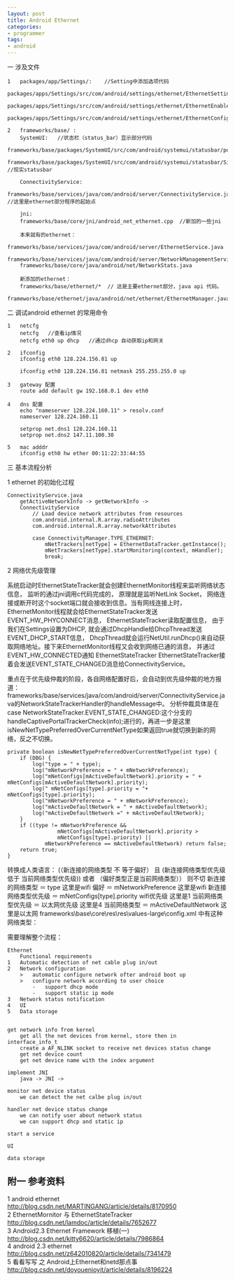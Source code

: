 ```yaml
---
layout: post
title: Android Ethernet
categories:
- programmer
tags:
- android
---
```




一  涉及文件

    1   packages/app/Settings/:    //Setting中添加选项代码
        packages/apps/Settings/src/com/android/settings/ethernet/EthernetSettings.java
        packages/apps/Settings/src/com/android/settings/ethernet/EthernetEnabler.java
        packages/apps/Settings/src/com/android/settings/ethernet/EthernetConfigDialog.java

    2   frameworks/base/ :
        SystemUI:   //状态栏（status_bar）显示部分代码
        frameworks/base/packages/SystemUI/src/com/android/systemui/statusbar/policy/NetworkController.java
        frameworks/base/packages/SystemUI/src/com/android/systemui/statusbar/SignalClusterView.java    //现实statusbar

        ConnectivityService:
        frameworks/base/services/java/com/android/server/ConnectivityService.java   //这里是ethernet部分程序的起始点

        jni:
        frameworks/base/core/jni/android_net_ethernet.cpp  //新加的一些jni

        本来就有的ethernet：
        frameworks/base/services/java/com/android/server/EthernetService.java
        frameworks/base/services/java/com/android/server/NetworkManagementService.java
        frameworks/base/core/java/android/net/NetworkStats.java

        新添加的ethernet：
        frameworks/base/ethernet/*  // 这是主要ethernet部分，java api 代码。
        frameworks/base/ethernet/java/android/net/ethernet/EthernetManager.java

二  调试android ethernet 的常用命令

    1   netcfg
        netcfg   //查看ip情况
        netcfg eth0 up dhcp   //通过dhcp 自动获取ip和网关

    2   ifconfig
        ifconfig eth0 128.224.156.81 up

        ifconfig eth0 128.224.156.81 netmask 255.255.255.0 up

    3   gateway 配置
        route add default gw 192.168.0.1 dev eth0

    4   dns 配置
        echo "nameserver 128.224.160.11" > resolv.conf
        nameserver 128.224.160.11

        setprop net.dns1 128.224.160.11
        setprop net.dns2 147.11.100.30

    5   mac adddr
        ifconfig eth0 hw ether 00:11:22:33:44:55


三  基本流程分析

1   ethernet 的初始化过程

    ConnectivityService.java
        getActiveNetworkInfo -> getNetworkInfo ->
        ConnectivityService
            // Load device network attributes from resources
            com.android.internal.R.array.radioAttributes
            com.android.internal.R.array.networkAttributes

            case ConnectivityManager.TYPE_ETHERNET:
                mNetTrackers[netType] = EthernetDataTracker.getInstance();
                mNetTrackers[netType].startMonitoring(context, mHandler);
                break;

2   网络优先级管理


系统启动时EthernetStateTracker就会创建EthernetMonitor线程来监听网络状态信息， 监听的通过jni调用c代码完成的， 原理就是监听NetLink Socket，
网络连接或断开时这个socket端口就会接收到信息。当有网线连接上时，EthernetMonitor线程就会给EthernetStateTracker发送EVENT_HW_PHYCONNECT消息，
EthernetStateTracker读取配置信息， 由于我们在Settings设置为DHCP, 就会通过DhcpHandle给DhcpThread发送EVENT_DHCP_START信息，
DhcpThread就会运行NetUtil.runDhcp()来自动获取网络地址。接下来EthernetMonitor线程又会收到网络已通的消息， 并通过EVENT_HW_CONNECTED通知
EthernetStateTracker EthernetStateTracker接着会发送EVENT_STATE_CHANGED消息给ConnectivityService。


重点在于优先级仲裁的阶段，各自网络配置好后，会自动到优先级仲裁的地方报道：
frameworks/base/services/java/com/android/server/ConnectivityService.java的NetworkStateTrackerHandler的handleMessage中。
分析仲裁具体是在case NetworkStateTracker.EVENT_STATE_CHANGED:这个分支的handleCaptivePortalTrackerCheck(info);进行的，再进一步是这里isNewNetTypePreferredOverCurrentNetType如果返回true就切换到新的网络，反之不切换。

    private boolean isNewNetTypePreferredOverCurrentNetType(int type) {
        if (DBG) {
            log("type = " + type);
            log("mNetworkPreference = " + mNetworkPreference);
            log("mNetConfigs[mActiveDefaultNetwork].priority = " + mNetConfigs[mActiveDefaultNetwork].priority);
            log(" mNetConfigs[type].priority = "+ mNetConfigs[type].priority);
            log("mNetworkPreference = " + mNetworkPreference);
            log("mActiveDefaultNetwork = " + mActiveDefaultNetwork);
            log("mActiveDefaultNetwork =" + mActiveDefaultNetwork);
        }
        if ((type != mNetworkPreference &&
                    mNetConfigs[mActiveDefaultNetwork].priority >
                    mNetConfigs[type].priority) ||
                mNetworkPreference == mActiveDefaultNetwork) return false;
        return true;
    }

转换成人类语言：
(（新连接的网络类型 不 等于偏好） 且 (新连接网络类型优先级 低于 当前网络类型优先级))
               或者
              （偏好类型正是当前网络类型））
              则不切
新连接的网络类型     ＝ type                     这里是wifi
偏好                 ＝ mNetworkPreference        这里是wifi
新连接网络类型优先级 ＝ mNetConfigs[type].priority  wifi优先级 这里是1
当前网络类型优先级   ＝ 以太网优先级             这里是4
当前网络类型         ＝ mActiveDefaultNetwork     这里是以太网
frameworks\base\core\res\res\values-large\config.xml 中有这种网络类型：






需要理解整个流程：

    Ethernet
        Functional requirements
    1   Automatic detection of net cable plug in/out
    2   Network configuration
        >   automatic configure network ofter android boot up
        >   configure network according to user choice
            -   support dhcp mode
            -   support static ip mode
    3   Network status notification
    4   UI
    5   Data storage


    get network info from kernel
        get all the net devices from kernel, store then in interface_info_t
        create a AF_NLINK socket to receive net devices status change
        get net device count
        get net device name with the index argument

    implement JNI
        java -> JNI ->

    monitor net device status
        we can detect the net calbe plug in/out

    handler net device status change
        we can notify user about network status
        we can support dhcp and static ip

    start a service

    UI

    data storage


## 附一 参考资料
1	android ethernet		
	http://blog.csdn.net/MARTINGANG/article/details/8170950			
2	EthernetMornitor 与 EthernetStateTracker			
	http://blog.csdn.net/lamdoc/article/details/7652677			
3	Android2.3 Ethernet Framework 移植(一)			
	http://blog.csdn.net/kitty6620/article/details/7986864			
4	android 2.3 ethernet		
	http://blog.csdn.net/z642010820/article/details/7341479			
5	看看写写 之 Android上Ethernet和netd那点事			
	http://blog.csdn.net/doyouenjoyit/article/details/8196224			


